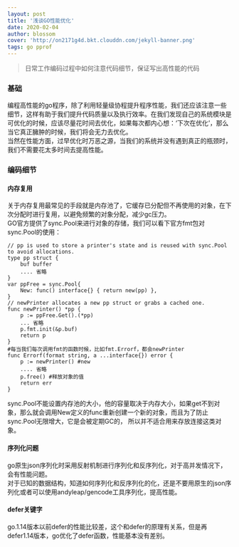 ```yaml
---
layout: post
title: '浅谈GO性能优化'
date: 2020-02-04
author: blossom
cover: 'http://on2171g4d.bkt.clouddn.com/jekyll-banner.png'
tags: go pprof
---
```


> 日常工作编码过程中如何注意代码细节，保证写出高性能的代码

### 基础
编程高性能的go程序，除了利用轻量级协程提升程序性能，我们还应该注意一些细节，这样有助于我们提升代码质量以及执行效率。在我们发现自己的系统模块是可优化的时候，应该尽量花时间去优化，如果每次都内心想：‘下次在优化’，那么当它真正臃肿的时候，我们将会无力去优化。
<br>当然在性能方面，过早优化时万恶之源，当我们的系统并没有遇到真正的瓶颈时，我们不需要花太多时间去提高性能。

### 编码细节
#### 内存复用
关于内存复用最常见的手段就是内存池了，它缓存已分配但不再使用的对象，在下次分配时进行复用，以避免频繁的对象分配，减少gc压力。
<br>GO官方提供了sync.Pool来进行对象的存储，我们可以看下官方fmt包对sync.Pool的使用：

    // pp is used to store a printer's state and is reused with sync.Pool to avoid allocations.
    type pp struct {
    	buf buffer
    	.... 省略
    }
    var ppFree = sync.Pool{
    	New: func() interface{} { return new(pp) },
    }
    // newPrinter allocates a new pp struct or grabs a cached one.
    func newPrinter() *pp {
    	p := ppFree.Get().(*pp)
        ... 省略
    	p.fmt.init(&p.buf)
    	return p
    }
    #每当我们每次调用fmt的函数时候，比如fmt.Errorf，都会newPrinter
    func Errorf(format string, a ...interface{}) error {
    	p := newPrinter() #new
        .... 省略
    	p.free() #释放对象的值
    	return err
    }
    
sync.Pool不能设置内存池的大小，他的容量取决于内存大小，如果get不到对象，那么就会调用New定义的func重新创建一个新的对象，而且为了防止sync.Pool无限增大，它是会被定期GC的，
所以并不适合用来存放连接这类对象。


#### 序列化问题
go原生json序列化时采用反射机制进行序列化和反序列化，对于高并发情况下，会有性能问题。
<br>对于已知的数据结构，知道如何序列化和反序列化的化，还是不要用原生的json序列化或者可以使用andyleap/gencode工具序列化，提高性能。

#### defer关键字
go.1.14版本以前defer的性能比较差，这个和defer的原理有关系，但是再defer1.14版本，go优化了defer函数，性能基本没有差别。

